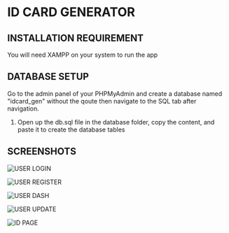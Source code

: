 # ID CARD GENERATOR

## INSTALLATION REQUIREMENT
You will need XAMPP on your system to run the app

## DATABASE SETUP
Go to the admin panel of your PHPMyAdmin and create a database named "idcard_gen" without the qoute then navigate to the SQL tab
after navigation.
1. Open up the db.sql file in the database folder, copy the content, and paste it to create the database tables



## SCREENSHOTS

![USER LOGIN](https://github.com/mdjibril/idgen/assets/34494733/88180aeb-0a5f-4123-be2a-a823093a7a28)

![USER REGISTER](https://github.com/mdjibril/idgen/assets/34494733/841326cd-b50e-4831-ba66-fc60e1bbeff6)

![USER DASH](https://github.com/mdjibril/idgen/assets/34494733/9add2aef-2f4f-4792-b733-6f3b476fa16e)

![USER UPDATE](https://github.com/mdjibril/idgen/assets/34494733/6b23e9dd-23f6-4cb1-802b-4e28ed65c441)

![ID PAGE](https://github.com/mdjibril/idgen/assets/34494733/f1c801f4-33a1-4efa-9245-dbb94e8bc305)


